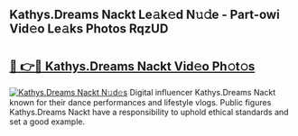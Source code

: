 ## Kathys.Dreams Nackt Le𝚊k𝚎d N𝚞𝚍e - Part-owi Vid𝚎o Le𝚊ks Photos RqzUD

# <h2><a href="http://fb3xiv.evod.top/?m=Kathys.Dreams+Nackt">🔗 👉🔴 Kathys.Dreams Nackt Vid𝚎o Ph𝚘t𝚘s</a></h2>

[![Kathys.Dreams Nackt N𝚞d𝚎s](https://i.imgur.com/8V9OHl7.gif)](http://fb3xiv.evod.top/?m=Kathys.Dreams+Nackt)
Digital influencer Kathys.Dreams Nackt known for their dance performances and lifestyle vlogs. Public figures Kathys.Dreams Nackt have a responsibility to uphold ethical standards and set a good example. 
